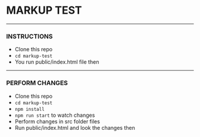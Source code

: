 # MARKUP TEST
____________

### INSTRUCTIONS

- Clone this repo
- `cd markup-test` 
- You run public/index.html file then
____________

### PERFORM CHANGES

- Clone this repo
- `cd markup-test`
- `npm install`  
- `npm run start` to watch changes
- Perform changes in src folder files
- Run public/index.html and look the changes then